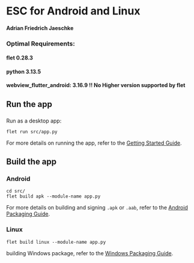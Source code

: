 # ESC for Android and Linux
#### Adrian Friedrich Jaeschke

### Optimal Requirements:
#### flet 0.28.3
#### python 3.13.5
#### webview_flutter_android: 3.16.9 !! No Higher version supported by flet

## Run the app

###

Run as a desktop app:

```
flet run src/app.py
```

For more details on running the app, refer to the [Getting Started Guide](https://flet.dev/docs/getting-started/).

## Build the app

### Android
```
cd src/
flet build apk --module-name app.py 
```

For more details on building and signing `.apk` or `.aab`, refer to the [Android Packaging Guide](https://flet.dev/docs/publish/android/).


### Linux

```
flet build linux --module-name app.py
```
building Windows package, refer to the [Windows Packaging Guide](https://flet.dev/docs/publish/windows/).